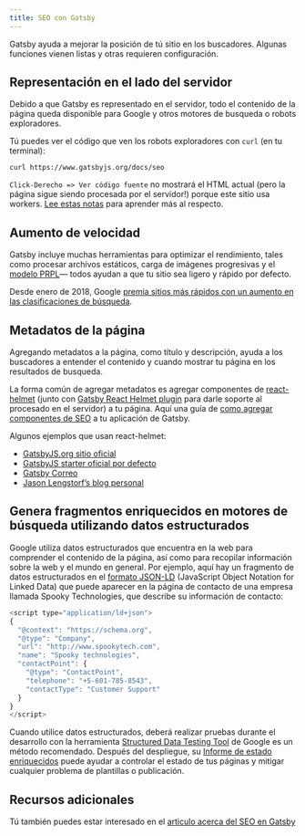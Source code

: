 ```yaml
---
title: SEO con Gatsby
---
```


Gatsby ayuda a mejorar la posición de tú sitio en los buscadores. Algunas funciones vienen listas y otras requieren configuración.

## Representación en el lado del servidor

Debido a que Gatsby es representado en el servidor, todo el contenido de la página queda disponible para Google y otros motores de busqueda o robots exploradores.

Tú puedes ver el código que ven los robots exploradores con `curl` (en tu terminal):

```shell
curl https://www.gatsbyjs.org/docs/seo
```

`Click-Derecho => Ver código fuente` no mostrará el HTML actual (pero la página sigue siendo procesada por el servidor!) porque este sitio usa workers. [Lee estas notas](https://github.com/gatsbyjs/gatsby/tree/master/packages/gatsby-plugin-offline#notes) para aprender más al respecto.

## Aumento de velocidad

Gatsby incluye muchas herramientas para optimizar el rendimiento, tales como procesar archivos estáticos, carga de imágenes progresivas y el [modelo PRPL](/docs/prpl-pattern/)— todos ayudan a que tu sitio sea ligero y rápido por defecto.

Desde enero de 2018, Google [premia sitios más rápidos con un aumento en las clasificaciones de búsqueda](https://searchengineland.com/google-speed-update-page-speed-will-become-ranking-factor-mobile-search-289904).

## Metadatos de la página

Agregando metadatos a la página, como título y descripción, ayuda a los buscadores a entender el contenido y cuando mostrar tu página en los resultados de busqueda.

La forma común de agregar metadatos es agregar componentes de [react-helmet](https://github.com/nfl/react-helmet) (junto con [Gatsby React Helmet plugin](/packages/gatsby-plugin-react-helmet) para darle soporte al procesado en el servidor) a tu página. Aquí una guía de [como agregar componentes de SEO](https://www.gatsbyjs.org/docs/add-seo-component/) a tu aplicación de Gatsby.

Algunos ejemplos que usan react-helmet:

- [GatsbyJS.org sitio oficial](https://github.com/gatsbyjs/gatsby/blob/87ad6e81b9bd78b25d089434600750f5903baaee/www/src/components/package-readme.js#L16-L25)
- [GatsbyJS starter oficial por defecto](https://github.com/gatsbyjs/gatsby/blob/776dc1d6fe8d5ce7b5ea6d884736bb3c76280975/starters/default/src/components/seo.js)
- [Gatsby Correo](https://github.com/DSchau/gatsby-mail/blob/89b467e5654619ffe3073133ef0ae48b4d7502e3/src/components/meta.js)
- [Jason Lengstorf’s blog personal](https://github.com/jlengstorf/gatsby-theme-jason-blog/blob/e6d25ca927afdc75c759e611d4ba6ba086452bb8/src/components/SEO/SEO.js)

## Genera fragmentos enriquecidos en motores de búsqueda utilizando datos estructurados

Google utiliza datos estructurados que encuentra en la web para comprender el contenido de la página, así como para recopilar información sobre la web y el mundo en general.
Por ejemplo, aquí hay un fragmento de datos estructurados en el [formato JSON-LD](https://developers.google.com/search/docs/guides/intro-structured-data) (JavaScript Object Notation for Linked Data) que puede aparecer en la página de contacto de una empresa llamada Spooky Technologies, que describe su información de contacto:

```js
<script type="application/ld+json">
{
  "@context": "https://schema.org",
  "@type": "Company",
  "url": "http://www.spookytech.com",
  "name": "Spooky technologies",
  "contactPoint": {
    "@type": "ContactPoint",
    "telephone": "+5-601-785-8543",
    "contactType": "Customer Support"
  }
}
</script>
```

Cuando utilice datos estructurados, deberá realizar pruebas durante el desarrollo con la herramienta [Structured Data Testing Tool](https://search.google.com/structured-data/testing-tool) de Google es un método recomendado. Después del despliegue, su [Informe de estado enriquecidos](https://support.google.com/webmasters/answer/7552505?hl=en) puede ayudar a controlar el estado de tus páginas y mitigar cualquier problema de plantillas o publicación.

## Recursos adicionales

Tú también puedes estar interesado en el [articulo acerca del SEO en Gatsby](/blog/tags/seo/)
